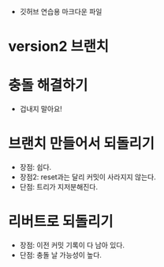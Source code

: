 - 깃허브 연습용 마크다운 파일

# version2 브랜치

# 충돌 해결하기
- 겁내지 말아요!

# 브랜치 만들어서 되돌리기
- 장점: 쉽다.
- 장점2: reset과는 달리 커밋이 사라지지 않는다.
- 단점: 트리가 지저분해진다.

# 리버트로 되돌리기
- 장점: 이전 커밋 기록이 다 남아 있다.
- 단점: 충돌 날 가능성이 높다.
